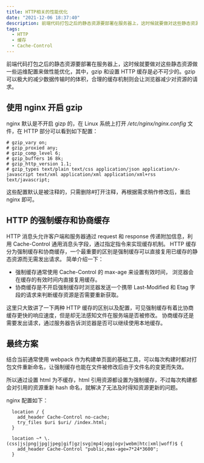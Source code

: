 ```yaml
---
title: HTTP相关的性能优化
date: "2021-12-06 18:37:40"
description: 前端代码打包之后的静态资源要部署在服务器上，这时候就要做对这些静态资源做一些运维配置来做性能优化，其中，gzip 和设置 HTTP 缓存是必不可少的
tags:
  - HTTP
  - 缓存
  - Cache-Control
---
```


前端代码打包之后的静态资源要部署在服务器上，这时候就要做对这些静态资源做一些运维配置来做性能优化，其中，gzip 和设置 HTTP 缓存是必不可少的。gzip 可以极大的减少数据传输时的体积，合理的缓存机制则会让浏览器减少对资源的请求。

## 使用 nginx 开启 gzip

nginx 默认是不开启 gizp 的，在 Linux 系统上打开 _/etc/nginx/nginx.config_ 文件，在 HTTP 部分可以看到如下配置：

```nginx
# gzip_vary on;
# gzip_proxied any;
# gzip_comp_level 6;
# gzip_buffers 16 8k;
# gzip_http_version 1.1;
# gzip_types text/plain text/css application/json application/x-javascript text/xml application/xml application/xml+rss text/javascript;
```

这些配置默认是被注释的，只需删除#打开注释，再根据需求稍作修改后，重启 nginx 即可。

## HTTP 的强制缓存和协商缓存

HTTP 消息头允许客户端和服务器通过 request 和 response 传递附加信息，利用 Cache-Control 通用消息头字段，通过指定指令来实现缓存机制。
HTTP 缓存分为强制缓存和协商缓存，一个最重要的区别是强制缓存可以直接复用已缓存的静态资源而无需发出请求。
简单介绍一下：

- 强制缓存通常使用 Cache-Control 的 max-age 来设置有效时间， 浏览器会在缓存的有效时间内直接复用缓存。
- 协商缓存是不开启强制缓存时浏览器发送一个携带 Last-Modified 和 Etag 字段的请求来判断缓存资源是否需要重新获取。

这里只大致讲了一下两种 HTTP 缓存的区别以及配置，可见强制缓存有着比协商缓存更快的响应速度，但是却无法感知文件在服务端是否被修改。
协商缓存还是需要发出请求，通过服务器告诉浏览器是否可以继续使用本地缓存。

## 最终方案

结合当前通常使用 webpack 作为构建单页面的基础工具，可以每次构建时都对打包文件重新命名，让强制缓存也能在文件被修改后由于文件名的变更而失效。

所以通过设置 html 为不缓存，html 引用资源都设置为强制缓存，不过每次构建都会对引用的资源重新 hash 命名，就解决了无法及时得知资源更新的问题。

nginx 配置如下：

```nginx
  location / {
    add_header Cache-Control no-cache;
    try_files $uri $uri/ /index.html;
  }

  location ~* \.(css|js|png|jpg|jpeg|gif|gz|svg|mp4|ogg|ogv|webm|htc|xml|woff)$ {
    add_header Cache-Control "public,max-age=7*24*3600";
  }
```
